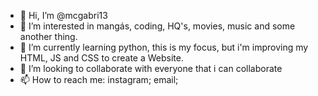 - 👋 Hi, I’m @mcgabri13
- 👀 I’m interested in mangás, coding, HQ's, movies, music and some another thing.
- 🌱 I’m currently learning python, this is my focus, but i'm improving my HTML, JS and CSS to create a Website.
- 💞️ I’m looking to collaborate with everyone that i can collaborate
- 📫 How to reach me: instagram; email; 
